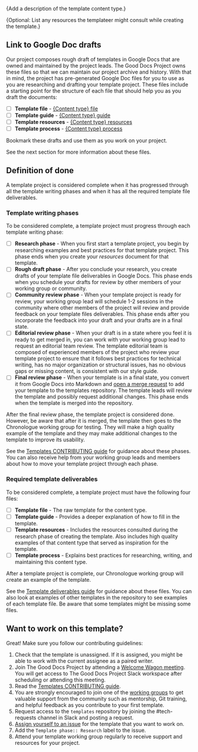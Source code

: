 {Add a description of the template content type.}

{Optional: List any resources the templateer might consult while creating the template.}

## Link to Google Doc drafts
Our project composes rough draft of templates in Google Docs that are owned and maintained by the project leads. The Good Docs Project owns these files so that we can maintain our project archive and history. With that in mind, the project has pre-generated Google Doc files for you to use as you are researching and drafting your template project. These files include a starting point for the structure of each file that should help you as you draft the documents:

- [ ] **Template file** - [{Content type} file](link-to-Google-Doc)
- [ ] **Template guide** - [{Content type} guide](link-to-Google-Doc)
- [ ] **Template resources** - [{Content type} resources](link-to-Google-Doc)
- [ ] **Template process** - [{Content type} process](link-to-Google-Doc)

Bookmark these drafts and use them as you work on your project.

See the next section for more information about these files.


## Definition of done
A template project is considered complete when it has progressed through all the template writing phases and when it has all the required template file deliverables.

### Template writing phases
To be considered complete, a template project must progress through each template writing phase:

- [ ] **Research phase** - When you first start a template project, you begin by researching examples and best practices for that template project. This phase ends when you create your *resources* document for that template.
- [ ] **Rough draft phase** - After you conclude your research, you create drafts of your template file deliverables in Google Docs. This phase ends when you schedule your drafts for review by other members of your working group or community.
- [ ] **Community review phase** - When your template project is ready for review, your working group lead will schedule 1-2 sessions in the community where other members of the project will review and provide feedback on your template files deliverables. This phase ends after you incorporate the feedback into your draft and your drafts are in a final state.
- [ ] **Editorial review phase** - When your draft is in a state where you feel it is ready to get merged in, you can work with your working group lead to request an editorial team review. The template editorial team is composed of experienced members of the project who review your template project to ensure that it follows best practices for technical writing, has no major organization or structural issues, has no obvious gaps or missing content, is consistent with our style guide.
- [ ] **Final review phase** - When your template is in a final state, you convert it from Google Docs into Markdown and [open a merge request](https://docs.gitlab.com/ee/user/project/merge_requests/creating_merge_requests.html) to add your template to the templates repository. The template leads will review the template and possibly request additional changes. This phase ends when the template is merged into the repository.

After the final review phase, the template project is considered done. However, be aware that after it is merged, the template then goes to the Chronologue working group for testing. They will make a high quality example of the template and they may make additional changes to the template to improve its usability.

See the [Templates CONTRIBUTING guide](https://gitlab.com/tgdp/templates/-/blob/main/CONTRIBUTING.md) for guidance about these phases. You can also receive help from your working group leads and members about how to move your template project through each phase.


### Required template deliverables
To be considered complete, a template project must have the following four files:

- [ ] **Template file** - The raw template for the content type.
- [ ] **Template guide** - Provides a deeper explanation of how to fill in the template.
- [ ] **Template resources** - Includes the resources consulted during the research phase of creating the template. Also includes high quality examples of that content type that served as inspiration for the template.
- [ ] **Template process** - Explains best practices for researching, writing, and maintaining this content type.

After a template project is complete, our Chronologue working group will create an example of the template.

See the [Template deliverables guide](https://gitlab.com/tgdp/templates/-/blob/main/template-deliverables.md) for guidance about these files. You can also look at examples of other templates in the repository to see examples of each template file. Be aware that some templates might be missing some files.



## Want to work on this template?
Great! Make sure you follow our contributing guidelines:

1. Check that the template is unassigned. If it is assigned, you might be able to work with the current assignee as a paired writer.
2. Join The Good Docs Project by attending a [Welcome Wagon meeting](https://thegooddocsproject.dev/welcome/). You will get access to The Good Docs Project Slack workspace after scheduling or attending this meeting.
3. Read the [Templates CONTRIBUTING guide](https://gitlab.com/tgdp/templates/-/blob/main/CONTRIBUTING.md).
4. You are strongly encouraged to join one of the [working groups](https://thegooddocsproject.dev/working-group/) to get valuable support from the community such as mentorship, Git training, and helpful feedback as you contribute to your first template.
5. Request access to the `templates` repository by joining the #tech-requests channel in Slack and posting a request.
6. [Assign yourself to an issue](https://docs.gitlab.com/ee/user/project/issues/managing_issues.html#assignee) for the template that you want to work on.
7. Add the `Template phase:: Research` label to the issue.
8. Attend your template working group regularly to receive support and resources for your project.